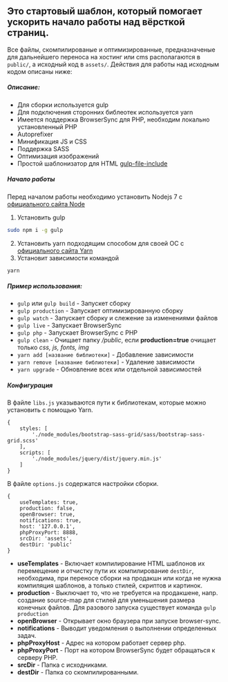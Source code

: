 Это стартовый шаблон, который помогает ускорить начало работы над вёрсткой страниц.
---
Все файлы, скомпилированые и оптимизированные, предназначеные для дальнейшего переноса на хостинг или cms располагаются в `public/`,
а исходный код в `assets/`. Действия для работы над исходным кодом описаны ниже:

##### Описание:
* Для сборки используется gulp
* Для подключения сторонних библеотек используется yarn
* Имеется поддержка BrowserSync для PHP, необходим локально установленный PHP
* Autoprefixer
* Минификация JS и CSS
* Поддержка SASS
* Оптимизация изображений
* Простой шаблонизатор для HTML [gulp-file-include](https://www.npmjs.com/package/gulp-file-include)

##### Начало работы
Перед началом работы необходимо установить Nodejs 7 с [официального сайта Node](https://nodejs.org/en/download/)
1. Установить gulp
```bash
sudo npm i -g gulp
```
2. Установить yarn подходящим способом для своей ОС с [официального сайта Yarn](https://yarnpkg.com/en/docs/install)
3. Установит зависимости командой
```bash
yarn
```

##### Пример использования:
* `gulp` или `gulp build` - Запускет сборку
* `gulp production` - Запускает оптимизированную сборку
* `gulp watch` - Запускает сборку и слежение за изменениями файлов
* `gulp live` - Запускает BrowserSync
* `gulp php` - Запускает BrowserSync с PHP
* `gulp clean` - Очищает папку */public*, если **production=true** очищает только *css, js, fonts, img*
* `yarn add [название библиотеки]` - Добавление зависимости
* `yarn remove [название библиотеки]` - Удаление зависимости
* `yarn upgrade` - Обновление всех или отдельной зависимостей

##### Конфигурация
В файле `libs.js` указываются пути к библиотекам, которые можно установить с помощью Yarn.

```text
{
    styles: [
        './node_modules/bootstrap-sass-grid/sass/bootstrap-sass-grid.scss'
    ],
    scripts: [
        './node_modules/jquery/dist/jquery.min.js'
    ]
}
```

В файле `options.js` содержатся настройки сборки.
```text
{
    useTemplates: true,
    production: false,
    openBrowser: true,
    notifications: true,
    host: '127.0.0.1',
    phpProxyPort: 8888,
    srcDir: 'assets',
    destDir: 'public'
}
```
* **useTemplates** - Включает компилирование HTML шаблонов их перемещение и отчистку пути их компилирование `destDir`, необходима, при переносе сборки на продакшн или когда не нужна компиляция шаблонов, а только стилей, скриптов и картинок.
* **production** - Выключает то, что не требуется на продакшене, напр. создание source-map для стилей для уменьшения размера конечных файлов. Для разового запуска существует команда `gulp production`
* **openBrowser** - Открывает окно браузера при запуске browser-sync.
* **notifications** - Выводит уведомления о выполнении определенных задач.
* **phpProxyHost** - Адрес на котором работает сервер php.
* **phpProxyPort** - Порт на котором BrowserSync будет обращаться к серверу PHP.
* **srcDir** - Папка с исходниками.
* **destDir** - Папка со скомпилированными.